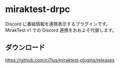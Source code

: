 # miraktest-drpc

Discord に番組情報を連携表示するプラグインです。<br />
MirakTest v1 での Discord 連携をおおよそ代替します。

## ダウンロード

<https://github.com/ci7lus/miraktest-plugins/releases>
